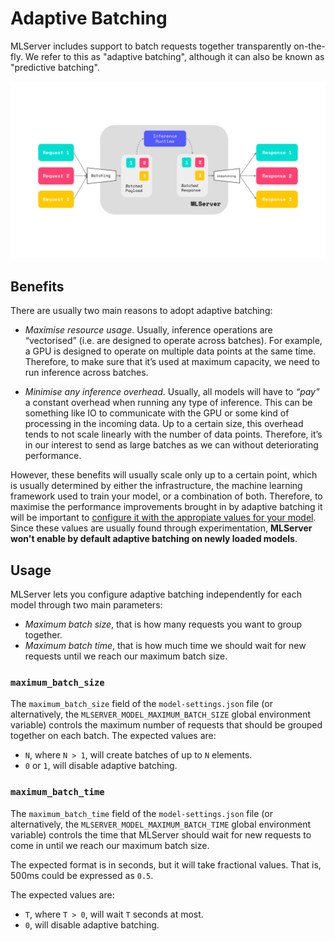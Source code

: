 # Adaptive Batching

MLServer includes support to batch requests together transparently on-the-fly.
We refer to this as "adaptive batching", although it can also be known as
"predictive batching".

![](../assets/adaptive-batching.svg)

## Benefits

There are usually two main reasons to adopt adaptive batching:

- _Maximise resource usage_.
  Usually, inference operations are “vectorised” (i.e. are designed to operate
  across batches).
  For example, a GPU is designed to operate on multiple data points at the same
  time.
  Therefore, to make sure that it’s used at maximum capacity, we need to run
  inference across batches.

- _Minimise any inference overhead_.
  Usually, all models will have to _“pay”_ a constant overhead when running any
  type of inference.
  This can be something like IO to communicate with the GPU or some kind of
  processing in the incoming data.
  Up to a certain size, this overhead tends to not scale linearly with the
  number of data points.
  Therefore, it’s in our interest to send as large batches as we can without
  deteriorating performance.

However, these benefits will usually scale only up to a certain point, which is
usually determined by either the infrastructure, the machine learning
framework used to train your model, or a combination of both.
Therefore, to maximise the performance improvements brought in by adaptive
batching it will be important to [configure it with the appropiate values for
your model](#usage).
Since these values are usually found through experimentation, **MLServer won't
enable by default adaptive batching on newly loaded models**.

## Usage

MLServer lets you configure adaptive batching independently for each model
through two main parameters:

- _Maximum batch size_, that is how many requests you want to group together.
- _Maximum batch time_, that is how much time we should wait for new
  requests until we reach our maximum batch size.

### `maximum_batch_size`

The `maximum_batch_size` field of the `model-settings.json` file (or
alternatively, the `MLSERVER_MODEL_MAXIMUM_BATCH_SIZE` global environment
variable) controls the maximum number of requests that should be grouped
together on each batch.
The expected values are:

- `N`, where `N > 1`, will create batches of up to `N` elements.
- `0` or `1`, will disable adaptive batching.

### `maximum_batch_time`

The `maximum_batch_time` field of the `model-settings.json` file (or
alternatively, the `MLSERVER_MODEL_MAXIMUM_BATCH_TIME` global environment
variable) controls the time that MLServer should wait for new requests to come
in until we reach our maximum batch size.

The expected format is in seconds, but it will take fractional values.
That is, 500ms could be expressed as `0.5`.

The expected values are:

- `T`, where `T > 0`, will wait `T` seconds at most.
- `0`, will disable adaptive batching.
